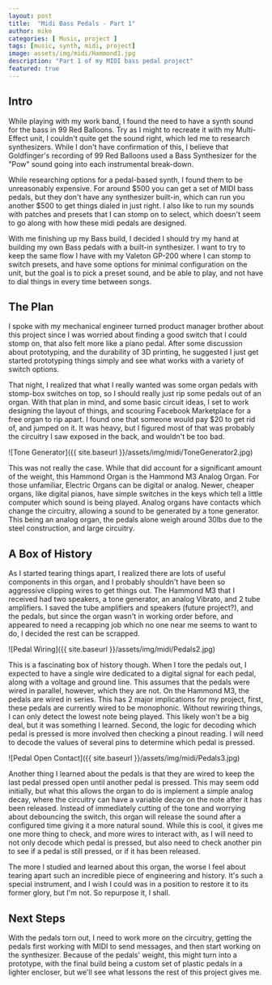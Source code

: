 ```yaml
---
layout: post
title:  "Midi Bass Pedals - Part 1"
author: mike
categories: [ Music, project ]
tags: [music, synth, midi, project]
image: assets/img/midi/Hammond1.jpg
description: "Part 1 of my MIDI bass pedal project"
featured: true
---
```


## Intro

While playing with my work band, I found the need to have a synth sound for the bass in 99 Red Balloons. Try as I might to recreate it with my Multi-Effect unit, I couldn't quite get the sound right, which led me to research synthesizers. While I don't have confirmation of this, I believe that Goldfinger's recording of 99 Red Balloons used a Bass Synthesizer for the "Pow" sound going into each instrumental break-down.

While researching options for a pedal-based synth, I found them to be unreasonably expensive. For around $500 you can get a set of MIDI bass pedals, but they don't have any synthesizer built-in, which can run you another $500 to get things dialed in just right. I also like to run my sounds with patches and presets that I can stomp on to select, which doesn't seem to go along with how these midi pedals are designed.

With me finishing up my Bass build, I decided I should try my hand at building my own Bass pedals with a built-in synthesizer. I want to try to keep the same flow I have with my Valeton GP-200 where I can stomp to switch presets, and have some options for minimal configuration on the unit, but the goal is to pick a preset sound, and be able to play, and not have to dial things in every time between songs.

## The Plan

I spoke with my mechanical engineer turned product manager brother about this project since I was worried about finding a good switch that I could stomp on, that also felt more like a piano pedal. After some discussion about prototyping, and the durability of 3D printing, he suggested I just get started prototyping things simply and see what works with a variety of switch options.

That night, I realized that what I really wanted was some organ pedals with stomp-box switches on top, so I should really just rip some pedals out of an organ. With that plan in mind, and some basic circuit ideas, I set to work designing the layout of things, and scouring Facebook Marketplace for a free organ to rip apart. I found one that someone would pay $20 to get rid of, and jumped on it. It was heavy, but I figured most of that was probably the circuitry I saw exposed in the back, and wouldn't be too bad.

![Tone Generator]({{ site.baseurl }}/assets/img/midi/ToneGenerator2.jpg)

This was not really the case. While that did account for a significant amount of the weight, this Hammond Organ is the Hammond M3 Analog Organ. For those unfamiliar, Electric Organs can be digital or analog. Newer, cheaper organs, like digital pianos, have simple switches in the keys which tell a little computer which sound is being played. Analog organs have contacts which change the circuitry, allowing a sound to be generated by a tone generator. This being an analog organ, the pedals alone weigh around 30lbs due to the steel construction, and large circuitry.

## A Box of History

As I started tearing things apart, I realized there are lots of useful components in this organ, and I probably shouldn't have been so aggressive clipping wires to get things out. The Hammond M3 that I received had two speakers, a tone generator, an analog Vibrato, and 2 tube amplifiers. I saved the tube amplifiers and speakers (future project?), and the pedals, but since the organ wasn't in working order before, and appeared to need a recapping job which no one near me seems to want to do, I decided the rest can be scrapped.

![Pedal Wiring]({{ site.baseurl }}/assets/img/midi/Pedals2.jpg)

This is a fascinating box of history though. When I tore the pedals out, I expected to have a single wire dedicated to a digital signal for each pedal, along with a voltage and ground line. This assumes that the pedals were wired in parallel, however, which they are not. On the Hammond M3, the pedals are wired in series. This has 2 major implications for my project, first, these pedals are currently wired to be monophonic. Without rewiring things, I can only detect the lowest note being played. This likely won't be a big deal, but it was something I learned. Second, the logic for decoding which pedal is pressed is more involved then checking a pinout reading. I will need to decode the values of several pins to determine which pedal is pressed.

![Pedal Open Contact]({{ site.baseurl }}/assets/img/midi/Pedals3.jpg)

Another thing I learned about the pedals is that they are wired to keep the last pedal pressed open until another pedal is pressed. This may seem odd initially, but what this allows the organ to do is implement a simple analog decay, where the circuitry can have a variable decay on the note after it has been released. Instead of immediately cutting of the tone and worrying about debouncing the switch, this organ will release the sound after a configured time giving it a more natural sound. While this is cool, it gives me one more thing to check, and more wires to interact with, as I will need to not only decode which pedal is pressed, but also need to check another pin to see if a pedal is still pressed, or if it has been released.

The more I studied and learned about this organ, the worse I feel about tearing apart such an incredible piece of engineering and history. It's such a special instrument, and I wish I could was in a position to restore it to its former glory, but I'm not. So repurpose it, I shall.

## Next Steps

With the pedals torn out, I need to work more on the circuitry, getting the pedals first working with MIDI to send messages, and then start working on the synthesizer. Because of the pedals' weight, this might turn into a prototype, with the final build being a custom set of plastic pedals in a lighter encloser, but we'll see what lessons the rest of this project gives me.